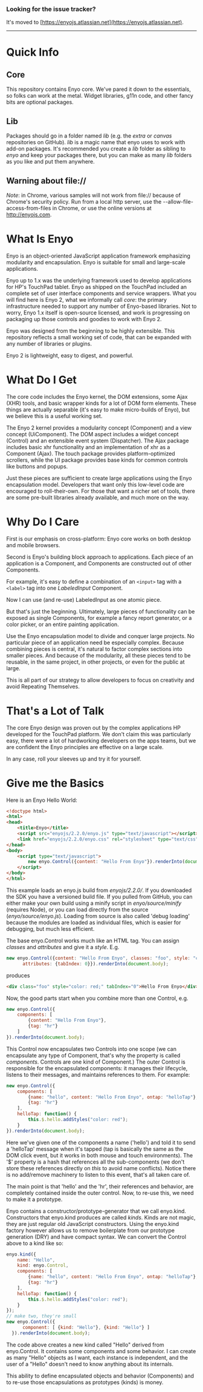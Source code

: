 ### Looking for the issue tracker?
It's moved to [https://enyojs.atlassian.net](https://enyojs.atlassian.net).

---

# Quick Info

## Core

This repository contains Enyo core. We've pared it down to the essentials, so folks can work at the metal. Widget libraries, g11n code, and other fancy bits are optional packages.

## Lib

Packages should go in a folder named _lib_ (e.g. the _extra_ or _canvas_ repositories on GitHub). _lib_ is a magic name that enyo uses to work with add-on packages. It's recommended you create a _lib_ folder as sibling to _enyo_ and keep your packages there, but you can make as many _lib_ folders as you like and put them anywhere.

## Warning about file://

_Note_: in Chrome, various samples will not work from file:// because of Chrome's security policy. Run from a local http server, use the --allow-file-access-from-files in Chrome, or use the online versions at http://enyojs.com.

# What Is Enyo

Enyo is an object-oriented JavaScript application framework emphasizing modularity and encapsulation. Enyo is suitable for small and large-scale applications.

Enyo up to 1.x was the underlying framework used to develop applications for HP's TouchPad tablet. Enyo as shipped on the TouchPad included an complete set of user interface components and service wrappers. What you will find here is Enyo 2, what we informally call _core_: the primary infrastructure needed to support any number of Enyo-based libraries. Not to worry, Enyo 1.x itself is open-source licensed, and work is progressing on packaging up those controls and goodies to work with Enyo 2.

Enyo was designed from the beginning to be highly extensible. This repository reflects a small working set of code, that can be expanded with any number of libraries or plugins.

Enyo 2 is lightweight, easy to digest, and powerful.

# What Do I Get

The core code includes the Enyo kernel, the DOM extensions, some Ajax (XHR) tools, and basic wrapper kinds for a lot of DOM form elements. These things are actually separable (it's easy to make micro-builds of Enyo), but we believe this is a useful working set.

The Enyo 2 kernel provides a modularity concept (Component) and a view concept (UiComponent). The DOM aspect includes a widget concept (Control) and an extensible event system (Dispatcher). The Ajax package includes basic xhr functionality and an implementation of xhr as a Component (Ajax).  The touch package provides platform-optimized scrollers, while the UI package provides base kinds for common controls like buttons and popups.

Just these pieces are sufficient to create large applications using the Enyo encapsulation model. Developers that want only this low-level code are encouraged to roll-their-own. For those that want a richer set of tools, there are some pre-built libraries already available, and much more on the way.

# Why Do I Care

First is our emphasis on cross-platform: Enyo core works on both desktop and mobile browsers.

Second is Enyo's building block approach to applications. Each piece of an application is a Component, and Components are constructed out of other Components.

For example, it's easy to define a combination of an `<input>` tag with a `<label>` tag into one _LabeledInput_ Component.

Now I can use (and re-use) LabeledInput as one atomic piece.

But that's just the beginning. Ultimately, large pieces of functionality can be exposed as single Components, for example a fancy report generator, or a color picker, or an entire painting application.

Use the Enyo encapsulation model to divide and conquer large projects. No particular piece of an application need be especially complex. Because combining pieces is central, it's natural to factor complex sections into smaller pieces. And because of the modularity, all these pieces tend to be reusable, in the same project, in other projects, or even for the public at large.

This is all part of our strategy to allow developers to focus on creativity and avoid Repeating Themselves.

# That's a Lot of Talk

The core Enyo design was proven out by the complex applications HP developed for the TouchPad platform. We don't claim this was particularly easy, there were a lot of hardworking developers on the apps teams, but we are confident the Enyo principles are effective on a large scale.

In any case, roll your sleeves up and try it for yourself.

# Give me the Basics

Here is an Enyo Hello World:

```html
<!doctype html>
<html>
<head>
	<title>Enyo</title>
	<script src="enyojs/2.2.0/enyo.js" type="text/javascript"></script>
	<link href="enyojs/2.2.0/enyo.css" rel="stylesheet" type="text/css" />
</head>
<body>
	<script type="text/javascript">
		new enyo.Control({content: "Hello From Enyo"}).renderInto(document.body);
	</script>
</body>
</html>
```

This example loads an enyo.js build from _enyojs/2.2.0/_. If you downloaded the SDK you have a versioned build file. If you pulled from GitHub, you can either make your own build using a minify script in _enyo/source/minify_ (requires Node), or you can load directly from the source (_enyo/source/enyo.js_). Loading from source is also called 'debug loading' because the modules are loaded as individual files, which is easier for debugging, but much less efficient.

The base enyo.Control works much like an HTML tag. You can assign _classes_ and _attributes_ and give it a _style_. E.g.

```javascript
new enyo.Control({content: "Hello From Enyo", classes: "foo", style: "color: red",
      attributes: {tabIndex: 0}}).renderInto(document.body);
```

produces

```html
<div class="foo" style="color: red;" tabIndex="0">Hello From Enyo</div>
```

Now, the good parts start when you combine more than one Control, e.g.

```javascript
new enyo.Control({
	components: [
		{content: "Hello From Enyo"},
		{tag: "hr"}
	]
}).renderInto(document.body);
```

This Control now encapsulates two Controls into one scope (we can encapsulate any type of Component, that's why the property is called _components_. Controls are one kind of Component.) The outer Control is responsible for the encapsulated components: it manages their lifecycle, listens to their messages, and maintains references to them. For example:

```javascript
new enyo.Control({
	components: [
		{name: "hello", content: "Hello From Enyo", ontap: "helloTap"},
		{tag: "hr"}
	],
	helloTap: function() {
		this.$.hello.addStyles("color: red");
	}
}).renderInto(document.body);
```

Here we've given one of the components a name ('hello') and told it to send a 'helloTap' message when it's tapped (tap is basically the same as the DOM click event, but it works in both mouse and touch environments). The '$' property is a hash that references all the sub-components (we don't store these references directly on _this_ to avoid name conflicts). Notice there is no add/remove machinery to listen to this event, that's all taken care of.

The main point is that 'hello' and the 'hr', their references and behavior, are completely contained inside the outer control. Now, to re-use this, we need to make it a prototype.

Enyo contains a constructor/prototype-generator that we call enyo.kind. Constructors that enyo.kind produces are called _kinds_. Kinds are not magic, they are just regular old JavaScript constructors. Using the enyo.kind factory however allows us to remove boilerplate from our prototype generation (DRY) and have compact syntax. We can convert the Control above to a kind like so:

```javascript
enyo.kind({
	name: "Hello",
	kind: enyo.Control,
	components: [
		{name: "hello", content: "Hello From Enyo", ontap: "helloTap"},
		{tag: "hr"}
	],
	helloTap: function() {
		this.$.hello.addStyles("color: red");
	}
});
// make two, they're small
new enyo.Control({
      component: [ {kind: "Hello"}, {kind: "Hello"} ]
  }).renderInto(document.body);
```

The code above creates a new kind called "Hello" derived from enyo.Control. It contains some components and some behavior. I can create as many "Hello" objects as I want, each instance is independent, and the user of a "Hello" doesn't need to know anything about its internals.

This ability to define encapsulated objects and behavior (Components) and to re-use those encapsulations as prototypes (kinds) is money.
